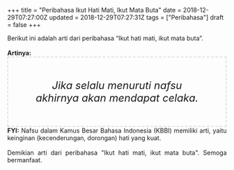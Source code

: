 +++
title = "Peribahasa Ikut Hati Mati, Ikut Mata Buta"
date = 2018-12-29T07:27:00Z
updated = 2018-12-29T07:27:31Z
tags = ["Peribahasa"]
draft = false
+++

<div dir="ltr" style="text-align: left;" trbidi="on"><div style="text-align: justify;">Berikut ini adalah arti dari peribahasa “Ikut hati mati, ikut mata buta”.</div><br /><div style="text-align: justify;"><b>Artinya:</b></div><div style="border: 2px dashed #ddd; font-size: 24px; height: auto; margin: 0 auto; padding: 50px; text-align: center; width: auto;"><i>Jika selalu menuruti nafsu akhirnya akan mendapat celaka.</i></div><div style="text-align: justify;"><b>FYI:</b> Nafsu dalam Kamus Besar Bahasa Indonesia (KBBI) memiliki arti, yaitu keinginan (kecenderungan, dorongan) hati yang kuat.</div><br /><div style="text-align: justify;">Demikian arti dari peribahasa "Ikut hati mati, ikut mata buta". Semoga bermanfaat. </div></div>

